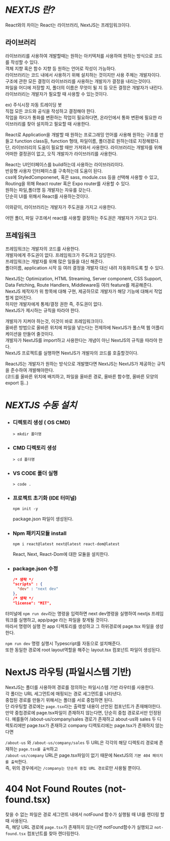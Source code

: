# *NEXTJS 란?*

React와의 차이는 React는 라이브러리, NextJS는 프레임워크이다.

## 라이브러리
라이브러리를 사용하여 개발할때는 원하는 아키텍처를 사용하여 원하는 방식으로 코드를 작성할 수 있다.    
객체 지향 혹은 함수 지향 등 원하는 언어로 작성이 가능하다.     
라이브러리는 코드 내에서 사용하기 위해 설치하는 것이지만 사용 주체는 개발자이다.    
구조에 관한 모든 결정이 라이브러리를 사용하는 개발자가 결정을 내리는것이다.      
파일을 어디에 저장할 지, 폴더의 이름은 무엇이 될 지 등 모든 결정은 개발자가 내린다.    
라이브러리는 개발자가 필요할 때 사용할 수 있는것이다.    

ex) 주식시장 자동 트레이딩 봇    
직접 모든 코드와 공식을 작성하고 결정해야 한다.    
작업을 하다가 통화를 변환하는 작업이 필요하다면, 온라인에서 통화 변환에 필요한 라이브러리를 찾아 설치하고 필요할 때 사용한다.    

React로 Application을 개발할 때 원하는 프로그래밍 언어를 사용해 원하는 구조를 만들고 function class등, function 형태, 파일이름, 폴더경로 원하는데로 지정해왔다.      
단, 라이브러리의 도움이 필요할 때만 가져와서 사용한다.
라이브러리는 개발자를 위해 어떠한 결정권이 없고, 오직 개발자가 라이브러리를 사용한다.

React는 UI인터페이스를 build하는데 사용하는 라이브러리이다.    
반응형 사용자 인터페이스를 구축하는데 도움이 된다.    
css에 StyledComponenet, 혹은 sass, module.css 등을 선택해 사용할 수 있고,
Routing을 위해 React router 혹은 Expo router를 사용할 수 있다.    
원하는 파일,폴더명 등 개발자는 자유를 갖는다.      
단순히 UI를 위해서 React를 사용하는것이다.      

이와같이, 라이브러리는 개발자가 주도권을 가지고 사용한다.      

어떤 폴더, 파일 구조에서 react를 사용할 결정하는 주도권은 개발자가 가지고 있다.     

## 프레임워크
프레임워크는 개발자의 코드를 사용한다.    
개발자에게 주도권이 없다.
프레임워크가 주도하고 담당한다.     
프레임워크는 개발자를 위해 많은 일들을 대신 해준다.      
폴더이름, application 시작 등 여러 결정을 개발자 대신 내려 자동화하도록 할 수 있다.    

NextJS는 Optimization, HTML Streaming, Server component, CSS Support, Data Fetching, Route Handlers, Middleware등 여러 feature를 제공해준다.    
NextJS 제작자가 위 항목에 대해 구현, 제공하므로 개발자가 해당 기능에 대해서 작업할게 없어진다.     
하지만 개발자에게 통제/결정 권한 즉, 주도권이 없다.      
NextJS가 제시하는 규칙을 따라야 한다.     

개발자가 지켜야 하는것, 이것이 바로 프레임워크이다.      
올바른 방법으로 올바른 위치에 파일을 넣는다는 전제하에 NextJS가 풀스택 웹 어플리케이션을 만들어 줄것이다.      
개발자가 NextJS를 import하고 사용한다는 개념이 아닌 NextJS의 규칙을 따라야 한다.    
NextJS 프로젝트를 실행하면 NextJS가 개발자의 코드를 호출할것이다.    

ReactJS는 개발자가 원하는 방식으로 개발했다면 NextJS는 NextJS가 제공하는 규칙을 준수하여 개발해야한다.      
(코드를 올바른 위치에 배치하고, 파일을 올바른 경로, 올바른 함수명, 올바른 모양의 export 등..)

# *NEXTJS 수동 설치* 
 
 - ### 디렉토리 생성 ( OS CMD)
    ```
    > mkdir 폴더명
    ```
 - ### CMD 디렉토리 생성
    ```
    > cd 폴더명
    ```
 - ### VS CODE 폴더 실행
    ```
    > code .
    ```
 
 - ### 프로젝트 초기화 (IDE 터미널)
    ```
    npm init -y
    ```
    package.json 파일이 생성된다.   

 - ### Npm 패키지모듈 install
    ```
    npm i react@latest next@latest react-dom@latest
    ```
    React, Next, React-Dom에 대한 모듈을 설치한다.

 - ### package.json 수정
    ```json
    /* 생략 */
    "scripts" : {
      "dev" : "next dev"
    },
    /* 생략 */
    "license": "MIT",
    ```

터미널에 `npm run dev`라는 명령을 입력하면 next dev명령을 실행하여 nextjs 프레임워크를 실행하고, app/page 라는 파일을 찾게될 것이다.      
따라서 명령어 실행 전 app 디렉토리를 생성하고 그 하위경로에 page.tsx 파일을 생성한다.

`npm run dev` 명령 실행시 Typescript를 자동으로 설치해준다.    
또한 동일한 경로에 root layout역할을 해주는 layout.tsx 컴포넌트 파일이 생성된다.

# NextJS 라우팅 (파일시스템 기반)
NextJS는 폴더를 사용하여 경로를 정의하는 파일시스템 기반 라우터를 사용한다.      
각 폴더는 URL 세그먼트에 매핑되는 경로 세그먼트를 나타낸다.    
중첩된 경로를 만들기 위해서는 폴더를 서로 중첩하면 된다.    
단 라우팅할 경로에는 `page.tsx`라는 출력할 내용이 선언된 컴포넌트가 존재해야한다.
만약 중첩경로에 page.tsx파일이 존재하지 않는다면, 단순히 중첩 경로로서만 인정된다.
예를들어 /about-us/company/sales 경로가 존재하고
about-us와 sales 두 디렉토리에만 page.tsx가 존재하고 company 디렉토리에는 page.tsx가 존재하지 않는다면

`/about-us` 와 `/about-us/company/sales` 두 URL은 각각의 해당 디렉토리 경로에 존재하는 `page.tsx를 출력`하고      
`/about-us/company` URL은 page.tsx파일이 없기 때문에 NextJS의 `기본 404 페이지를 출력`한다.     
즉, 위의 경우에서는 `/company는 단순히 중첩 URL 경로`로만 사용될 뿐이다.      

# 404 Not Found Routes (not-found.tsx)
찾을 수 없는 파일은 경로 세그먼트 내에서 notFound 함수가 실행될 때 UI를 렌더링 할 때 사용된다.     
즉, 해당 URL 경로에 `page.tsx`가 존재하지 않는다면 notFound함수가 실행되고 `not-found.tsx` 컴포넌트를 찾아 렌더링한다.     

